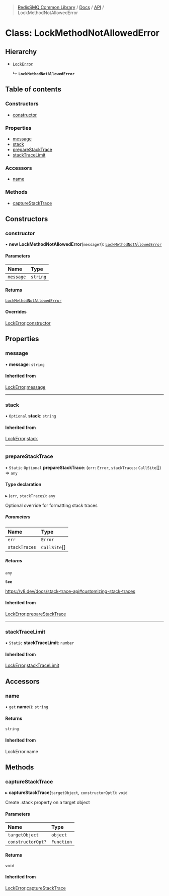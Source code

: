 >[RedisSMQ Common Library](../../../README.md) / [Docs](../../README.md) / [API](../README.md) / LockMethodNotAllowedError

# Class: LockMethodNotAllowedError

## Hierarchy

- [`LockError`](docs/api/classes/LockError.md)

  ↳ **`LockMethodNotAllowedError`**

## Table of contents

### Constructors

- [constructor](docs/api/classes/LockMethodNotAllowedError.md#constructor)

### Properties

- [message](docs/api/classes/LockMethodNotAllowedError.md#message)
- [stack](docs/api/classes/LockMethodNotAllowedError.md#stack)
- [prepareStackTrace](docs/api/classes/LockMethodNotAllowedError.md#preparestacktrace)
- [stackTraceLimit](docs/api/classes/LockMethodNotAllowedError.md#stacktracelimit)

### Accessors

- [name](docs/api/classes/LockMethodNotAllowedError.md#name)

### Methods

- [captureStackTrace](docs/api/classes/LockMethodNotAllowedError.md#capturestacktrace)

## Constructors

### constructor

• **new LockMethodNotAllowedError**(`message?`): [`LockMethodNotAllowedError`](docs/api/classes/LockMethodNotAllowedError.md)

#### Parameters

| Name | Type |
| :------ | :------ |
| `message` | `string` |

#### Returns

[`LockMethodNotAllowedError`](docs/api/classes/LockMethodNotAllowedError.md)

#### Overrides

[LockError](docs/api/classes/LockError.md).[constructor](docs/api/classes/LockError.md#constructor)

## Properties

### message

• **message**: `string`

#### Inherited from

[LockError](docs/api/classes/LockError.md).[message](docs/api/classes/LockError.md#message)

___

### stack

• `Optional` **stack**: `string`

#### Inherited from

[LockError](docs/api/classes/LockError.md).[stack](docs/api/classes/LockError.md#stack)

___

### prepareStackTrace

▪ `Static` `Optional` **prepareStackTrace**: (`err`: `Error`, `stackTraces`: `CallSite`[]) => `any`

#### Type declaration

▸ (`err`, `stackTraces`): `any`

Optional override for formatting stack traces

##### Parameters

| Name | Type |
| :------ | :------ |
| `err` | `Error` |
| `stackTraces` | `CallSite`[] |

##### Returns

`any`

**`See`**

https://v8.dev/docs/stack-trace-api#customizing-stack-traces

#### Inherited from

[LockError](docs/api/classes/LockError.md).[prepareStackTrace](docs/api/classes/LockError.md#preparestacktrace)

___

### stackTraceLimit

▪ `Static` **stackTraceLimit**: `number`

#### Inherited from

[LockError](docs/api/classes/LockError.md).[stackTraceLimit](docs/api/classes/LockError.md#stacktracelimit)

## Accessors

### name

• `get` **name**(): `string`

#### Returns

`string`

#### Inherited from

LockError.name

## Methods

### captureStackTrace

▸ **captureStackTrace**(`targetObject`, `constructorOpt?`): `void`

Create .stack property on a target object

#### Parameters

| Name | Type |
| :------ | :------ |
| `targetObject` | `object` |
| `constructorOpt?` | `Function` |

#### Returns

`void`

#### Inherited from

[LockError](docs/api/classes/LockError.md).[captureStackTrace](docs/api/classes/LockError.md#capturestacktrace)
